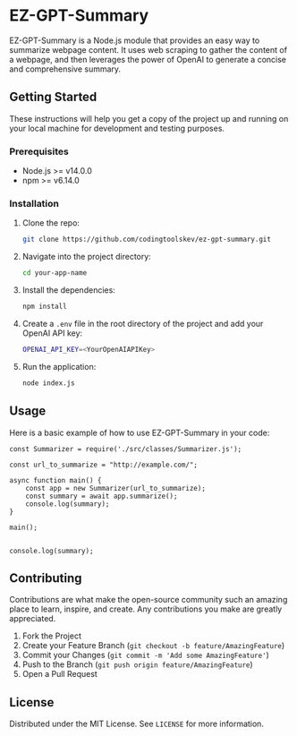 # EZ-GPT-Summary

EZ-GPT-Summary is a Node.js module that provides an easy way to summarize webpage content. It uses web scraping to gather the content of a webpage, and then leverages the power of OpenAI to generate a concise and comprehensive summary.

## Getting Started

These instructions will help you get a copy of the project up and running on your local machine for development and testing purposes.

### Prerequisites

- Node.js >= v14.0.0
- npm >= v6.14.0

### Installation

1. Clone the repo:
    ```bash
    git clone https://github.com/codingtoolskev/ez-gpt-summary.git
    ```
2. Navigate into the project directory:
    ```bash
    cd your-app-name
    ```
3. Install the dependencies:
    ```bash
    npm install
    ```
4. Create a `.env` file in the root directory of the project and add your OpenAI API key:
    ```bash
    OPENAI_API_KEY=<YourOpenAIAPIKey>
    ```
5. Run the application:
    ```bash
    node index.js
    ```

## Usage

Here is a basic example of how to use EZ-GPT-Summary in your code:
```
const Summarizer = require('./src/classes/Summarizer.js');

const url_to_summarize = "http://example.com/";

async function main() {
    const app = new Summarizer(url_to_summarize);
    const summary = await app.summarize();
    console.log(summary);
}

main();


console.log(summary);
```
## Contributing

Contributions are what make the open-source community such an amazing place to learn, inspire, and create. Any contributions you make are greatly appreciated.

1. Fork the Project
2. Create your Feature Branch (`git checkout -b feature/AmazingFeature`)
3. Commit your Changes (`git commit -m 'Add some AmazingFeature'`)
4. Push to the Branch (`git push origin feature/AmazingFeature`)
5. Open a Pull Request

## License

Distributed under the MIT License. See `LICENSE` for more information.

